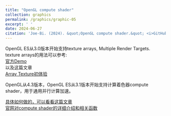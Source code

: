 ```yaml
---
title: "OpenGL compute shader"
collection: graphics
permalink: /graphics/graphic-05
excerpt: ' '
date: 2024-06-27
citation: 'Joe-Bi. (2024). &quot;OpenGL compute shader.&quot; <i>GitHub Joe-Bi of Bugs</i>'
---
```

   
OpenGL ES从3.0版本开始支持texture arrays, Multiple Render Targets.
texture arrays的用法可以参考:  
[官方Demo](https://www.khronos.org/opengl/wiki/Example/Texture_Array_Creation)  
以及这篇文章  
[Array Texture初体验](https://www.cnblogs.com/psklf/p/5713791.html)
<br />
   
OpenGL从4.3版本，OpenGL ES从3.1版本开始支持计算着色器compute shader，用于通用并行计算加速。  

[具体如何做的，可以看看这篇文章](https://www.cnblogs.com/chen9510/p/12000320.html)
<br />
[官网对compute shader的详细介绍和相关函数](https://www.khronos.org/opengl/wiki/Compute_Shader)










